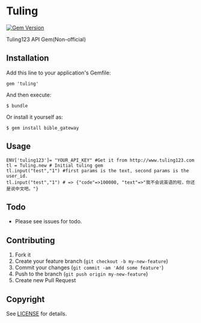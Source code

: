 # Tuling

[![Gem Version](https://badge.fury.io/rb/tuling.svg)](https://badge.fury.io/rb/tuling)

Tuling123 API Gem(Non-official)

## Installation

Add this line to your application's Gemfile:

    gem 'tuling'

And then execute:

    $ bundle

Or install it yourself as:

    $ gem install bible_gateway

## Usage
	
	ENV['tuling123']= "YOUR_API_KEY" #Get it from http://www.tuling123.com
    tl = Tuling.new # Initial tuling gem
    tl.input("test","1") #first params is the text, second params is the user_id. 
    tl.input("test","1") # => {"code"=>100000, "text"=>"我不会说英语的啦，你还是说中文吧。"}
## Todo

* Please see issues for todo.

## Contributing

1. Fork it
2. Create your feature branch (`git checkout -b my-new-feature`)
3. Commit your changes (`git commit -am 'Add some feature'`)
4. Push to the branch (`git push origin my-new-feature`)
5. Create new Pull Request

## Copyright

See [LICENSE](License.txt) for details.

